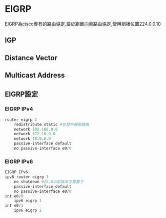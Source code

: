 # EIGRP

EIGRP為cisco專有的路由協定,屬於距離向量路由協定,使用組播位置224.0.0.10 

## IGP

## Distance Vector

## Multicast Address

## EIGRP設定

### EIGRP IPv4

```powershell
router eigrp 1 
	redistribute static #在發布靜態路由 
	network 192.168.0.0 
	network 172.16.0.0 
	network 10.0.0.0 
	passive-interface default 
	no passive-interface e0/0
```

### EIGRP IPv6

```powershell
EIGRP IPv6 
ipv6 router eigrp 1 
	no shutdown #15.0以前版本才需要下 
	passive-interface default 
	no passive-interface e0/0 
int e0/0 
	ipv6 eigrp 1 
int e0/1 
	ipv6 eigrp 1
```
